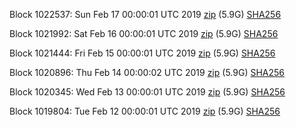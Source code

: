 Block 1022537: Sun Feb 17 00:00:01 UTC 2019 [zip](https://dash-bootstrap.ams3.digitaloceanspaces.com/mainnet/2019-02-17/bootstrap.dat.zip) (5.9G) [SHA256](https://dash-bootstrap.ams3.digitaloceanspaces.com/mainnet/2019-02-17/sha256.txt)

Block 1021992: Sat Feb 16 00:00:01 UTC 2019 [zip](https://dash-bootstrap.ams3.digitaloceanspaces.com/mainnet/2019-02-16/bootstrap.dat.zip) (5.9G) [SHA256](https://dash-bootstrap.ams3.digitaloceanspaces.com/mainnet/2019-02-16/sha256.txt)

Block 1021444: Fri Feb 15 00:00:01 UTC 2019 [zip](https://dash-bootstrap.ams3.digitaloceanspaces.com/mainnet/2019-02-15/bootstrap.dat.zip) (5.9G) [SHA256](https://dash-bootstrap.ams3.digitaloceanspaces.com/mainnet/2019-02-15/sha256.txt)

Block 1020896: Thu Feb 14 00:00:02 UTC 2019 [zip](https://dash-bootstrap.ams3.digitaloceanspaces.com/mainnet/2019-02-14/bootstrap.dat.zip) (5.9G) [SHA256](https://dash-bootstrap.ams3.digitaloceanspaces.com/mainnet/2019-02-14/sha256.txt)

Block 1020345: Wed Feb 13 00:00:01 UTC 2019 [zip](https://dash-bootstrap.ams3.digitaloceanspaces.com/mainnet/2019-02-13/bootstrap.dat.zip) (5.9G) [SHA256](https://dash-bootstrap.ams3.digitaloceanspaces.com/mainnet/2019-02-13/sha256.txt)

Block 1019804: Tue Feb 12 00:00:01 UTC 2019 [zip](https://dash-bootstrap.ams3.digitaloceanspaces.com/mainnet/2019-02-12/bootstrap.dat.zip) (5.9G) [SHA256](https://dash-bootstrap.ams3.digitaloceanspaces.com/mainnet/2019-02-12/sha256.txt)
